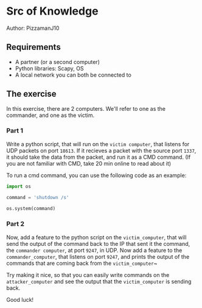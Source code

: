 # Src of Knowledge
Author: PizzamanJ10

## Requirements
- A partner (or a second computer)
- Python libraries: Scapy, OS
- A local network you can both be connected to

## The exercise
In this exercise, there are 2 computers. 
We'll refer to one as the commander, and one as the victim.

### Part 1
Write a python script, that will run on the `victim computer`, that listens for UDP packets on port `18613`.
If it recieves a packet with the source port `1337`, it should take the data from the packet, and run it as a CMD command.
(If you are not familiar with CMD, take 20 min online to read about it)

To run a cmd command, you can use the following code as an example:
```python
import os

command = 'shutdown /s'

os.system(command)
```

### Part 2
Now, add a feature to the python script on the `victim_computer`, that will send the output of the command back to the IP that sent it the command, the `commander computer`, at port `9247`, in UDP.
Now add a feature to the `commander_computer`, that listens on port `9247`, and prints the output of the commands that are coming back from the `victim_computer`~

Try making it nice, so that you can easily write commands on the `attacker_computer` and see the output that the `victim_computer` is sending back.

Good luck!

